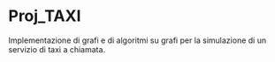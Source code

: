 # Proj_TAXI
Implementazione di grafi e di algoritmi su grafi per la simulazione di un servizio di taxi a chiamata.
